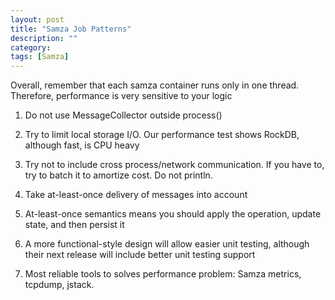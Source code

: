 ```yaml
---
layout: post
title: "Samza Job Patterns"
description: ""
category: 
tags: [Samza]
---
```

Overall, remember that each samza container runs only in one thread. Therefore, performance is very sensitive to your logic

1. Do not use MessageCollector outside process()

2. Try to limit local storage I/O. Our performance test shows RockDB, although fast, is CPU heavy

3. Try not to include cross process/network communication. If you have to, try to batch it to amortize cost. Do not println.

4. Take at-least-once delivery of messages into account

5. At-least-once semantics means you should apply the operation, update state, and then persist it

6. A more functional-style design will allow easier unit testing, although their next release will include better unit testing support

7. Most reliable tools to solves performance problem: Samza metrics, tcpdump, jstack.
